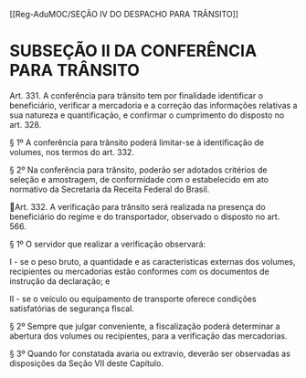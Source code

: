 [[Reg-AduMOC/SEÇÃO IV DO DESPACHO PARA TRÂNSITO]]

# SUBSEÇÃO II DA CONFERÊNCIA PARA TRÂNSITO

Art. 331. A conferência para trânsito tem por finalidade
identificar o beneficiário, verificar a mercadoria e a correção
das informações relativas a sua natureza e quantificação, e
confirmar o cumprimento do disposto no art. 328.

§ 1º A conferência para trânsito poderá limitar-se à
identificação de volumes, nos termos do art. 332.

§ 2º Na conferência para trânsito, poderão ser adotados
critérios de seleção e amostragem, de conformidade com o
estabelecido em ato normativo da Secretaria da Receita
Federal do Brasil.

Art. 332. A verificação para trânsito será realizada na
presença do beneficiário do regime e do transportador,
observado o disposto no art. 566.

§ 1º O servidor que realizar a verificação observará:

I - se o peso bruto, a quantidade e as características externas
dos volumes, recipientes ou mercadorias estão conformes
com os documentos de instrução da declaração; e

II - se o veículo ou equipamento de transporte oferece
condições satisfatórias de segurança fiscal.

§ 2º Sempre que julgar conveniente, a fiscalização poderá
determinar a abertura dos volumes ou recipientes, para a
verificação das mercadorias.

§ 3º Quando for constatada avaria ou extravio, deverão ser
observadas as disposições da Seção VII deste Capítulo.